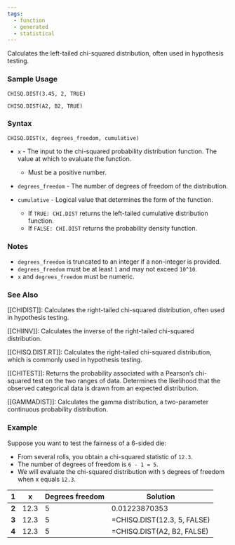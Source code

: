 ```yaml
---
tags:
  - function
  - generated
  - statistical
---
```


Calculates the left-tailed chi-squared distribution, often used in hypothesis testing.

### Sample Usage

`CHISQ.DIST(3.45, 2, TRUE)`

`CHISQ.DIST(A2, B2, TRUE)`

### Syntax

`CHISQ.DIST(x, degrees_freedom, cumulative)`

* `x` - The input to the chi-squared probability distribution function. The value at which to evaluate the function.

  + Must be a positive number.
* `degrees_freedom` - The number of degrees of freedom of the distribution.
* `cumulative` - Logical value that determines the form of the function.

  + If `TRUE: CHI.DIST` returns the left-tailed cumulative distribution function.
  + If `FALSE: CHI.DIST` returns the probability density function.

### Notes

* `degrees_freedom` is truncated to an integer if a non-integer is provided.
* `degrees_freedom` must be at least `1` and may not exceed `10^10`.
* `x` and `degrees_freedom` must be numeric.

### See Also

[[CHIDIST]]: Calculates the right-tailed chi-squared distribution, often used in hypothesis testing.

[[CHIINV]]: Calculates the inverse of the right-tailed chi-squared distribution.

[[CHISQ.DIST.RT]]: Calculates the right-tailed chi-squared distribution, which is commonly used in hypothesis testing.

[[CHITEST]]: Returns the probability associated with a Pearson’s chi-squared test on the two ranges of data. Determines the likelihood that the observed categorical data is drawn from an expected distribution.

[[GAMMADIST]]: Calculates the gamma distribution, a two-parameter continuous probability distribution.

### Example

Suppose you want to test the fairness of a 6-sided die:

* From several rolls, you obtain a chi-squared statistic of `12.3`.
* The number of degrees of freedom is `6 - 1 = 5`.
* We will evaluate the chi-squared distribution with `5` degrees of freedom when x equals `12.3`.

| 1 | x | Degrees freedom | Solution |
| --- | --- | --- | --- |
| **2** | 12.3 | 5 | 0.01223870353 |
| **3** | 12.3 | 5 | =CHISQ.DIST(12.3, 5, FALSE) |
| **4** | 12.3 | 5 | =CHISQ.DIST(A2, B2, FALSE) |